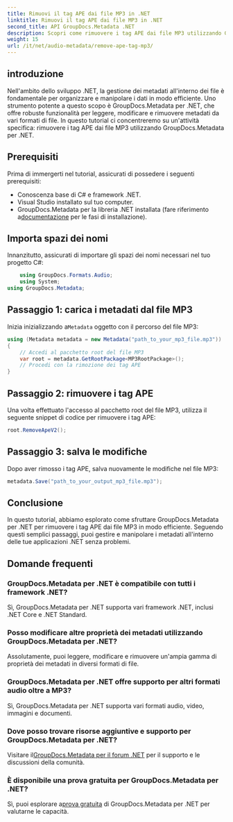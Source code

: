 ```yaml
---
title: Rimuovi il tag APE dai file MP3 in .NET
linktitle: Rimuovi il tag APE dai file MP3 in .NET
second_title: API GroupDocs.Metadata .NET
description: Scopri come rimuovere i tag APE dai file MP3 utilizzando GroupDocs.Metadata per .NET. Gestisci facilmente i metadati nelle tue applicazioni .NET.
weight: 15
url: /it/net/audio-metadata/remove-ape-tag-mp3/
---
```

## introduzione
Nell'ambito dello sviluppo .NET, la gestione dei metadati all'interno dei file è fondamentale per organizzare e manipolare i dati in modo efficiente. Uno strumento potente a questo scopo è GroupDocs.Metadata per .NET, che offre robuste funzionalità per leggere, modificare e rimuovere metadati da vari formati di file. In questo tutorial ci concentreremo su un'attività specifica: rimuovere i tag APE dai file MP3 utilizzando GroupDocs.Metadata per .NET. 
## Prerequisiti
Prima di immergerti nel tutorial, assicurati di possedere i seguenti prerequisiti:
- Conoscenza base di C# e framework .NET.
- Visual Studio installato sul tuo computer.
-  GroupDocs.Metadata per la libreria .NET installata (fare riferimento a[documentazione](https://tutorials.groupdocs.com/metadata/net/) per le fasi di installazione).

## Importa spazi dei nomi
Innanzitutto, assicurati di importare gli spazi dei nomi necessari nel tuo progetto C#:
```csharp
    using GroupDocs.Formats.Audio;
    using System;
using GroupDocs.Metadata;
```
## Passaggio 1: carica i metadati dal file MP3
 Inizia inizializzando a`Metadata` oggetto con il percorso del file MP3:
```csharp
using (Metadata metadata = new Metadata("path_to_your_mp3_file.mp3"))
{
    // Accedi al pacchetto root del file MP3
    var root = metadata.GetRootPackage<MP3RootPackage>();
    // Procedi con la rimozione dei tag APE
}
```
## Passaggio 2: rimuovere i tag APE
Una volta effettuato l'accesso al pacchetto root del file MP3, utilizza il seguente snippet di codice per rimuovere i tag APE:
```csharp
root.RemoveApeV2();
```
## Passaggio 3: salva le modifiche
Dopo aver rimosso i tag APE, salva nuovamente le modifiche nel file MP3:
```csharp
metadata.Save("path_to_your_output_mp3_file.mp3");
```

## Conclusione
In questo tutorial, abbiamo esplorato come sfruttare GroupDocs.Metadata per .NET per rimuovere i tag APE dai file MP3 in modo efficiente. Seguendo questi semplici passaggi, puoi gestire e manipolare i metadati all'interno delle tue applicazioni .NET senza problemi.

## Domande frequenti
### GroupDocs.Metadata per .NET è compatibile con tutti i framework .NET?
Sì, GroupDocs.Metadata per .NET supporta vari framework .NET, inclusi .NET Core e .NET Standard.
### Posso modificare altre proprietà dei metadati utilizzando GroupDocs.Metadata per .NET?
Assolutamente, puoi leggere, modificare e rimuovere un'ampia gamma di proprietà dei metadati in diversi formati di file.
### GroupDocs.Metadata per .NET offre supporto per altri formati audio oltre a MP3?
Sì, GroupDocs.Metadata per .NET supporta vari formati audio, video, immagini e documenti.
### Dove posso trovare risorse aggiuntive e supporto per GroupDocs.Metadata per .NET?
 Visitare il[GroupDocs.Metadata per il forum .NET](https://forum.groupdocs.com/c/metadata/14) per il supporto e le discussioni della comunità.
### È disponibile una prova gratuita per GroupDocs.Metadata per .NET?
 Sì, puoi esplorare a[prova gratuita](https://releases.groupdocs.com/) di GroupDocs.Metadata per .NET per valutarne le capacità.